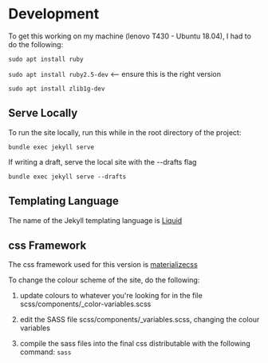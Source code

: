 # Development

To get this working on my machine (lenovo T430 - Ubuntu 18.04), I had to do the following:

`sudo apt install ruby`

`sudo apt install ruby2.5-dev` <-- ensure this is the right version

`sudo apt install zlib1g-dev`

## Serve Locally
To run the site locally, run this while in the root directory of the project:

`bundle exec jekyll serve`

If writing a draft, serve the local site with the --drafts flag

`bundle exec jekyll serve --drafts`

## Templating Language
The name of the Jekyll templating language is [Liquid](https://jekyllrb.com/docs/step-by-step/02-liquid/)

## css Framework
The css framework used for this version is [materializecss](https://materializecss.com/getting-started.html)

To change the colour scheme of the site, do the following:

1. update colours to whatever you're looking for in the file scss/components/_color-variables.scss

2. edit the SASS file scss/components/_variables.scss, changing the colour variables

3. compile the sass files into the final css distributable with the following command:
`sass`
